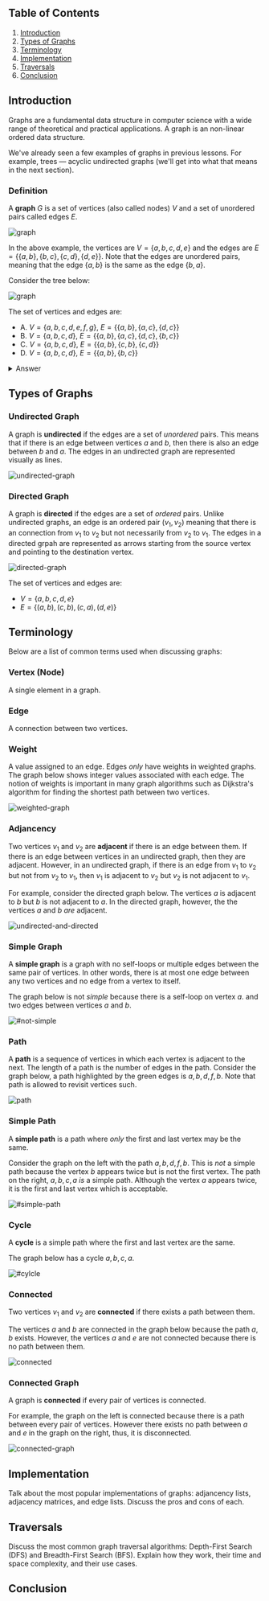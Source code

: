 
## Table of Contents

1. [Introduction](#introduction)
2. [Types of Graphs](#types-of-graphs)
3. [Terminology](#terminology)
4. [Implementation](#implementation)
5. [Traversals](#traversals)
6. [Conclusion](#conclusion)


## Introduction

Graphs are a fundamental data structure in computer science with a wide range of theoretical and practical applications. A graph is an non-linear ordered data structure.

We've already seen a few examples of graphs in previous lessons. For example, trees — acyclic undirected graphs (we'll get into what that means in the next section).

### Definition

A **graph** $`G`$ is a set of vertices (also called nodes) $`V`$ and a set of unordered pairs called edges $`E`$.

![graph](../images/graph-1.png)

In the above example, the vertices are $`V = \{a, b, c, d, e\}`$ and the edges are $`E = \{\{a, b\}, \{b, c\}, \{c, d\}, \{d, e\}\}`$. Note that the edges are unordered pairs, meaning that the edge $`\{a, b\}`$ is the same as the edge $`\{b, a\}`$.

Consider the tree below:

![graph](../images/graph-2.png)

The set of vertices and edges are:

- A. $`V = \{a, b, c, d, e, f, g\},`$ $`E = \{\{a, b\}, \{a, c\}, \{d, c\}\}`$
- B. $`V = \{a, b, c, d\},`$ $`E = \{\{a, b\}, \{a, c\}, \{d, c\}, \{b, c\}\}`$
- C. $`V = \{a, b, c, d\},`$ $`E = \{\{a, b\}, \{c, b\}, \{c, d\}\}`$
- D. $`V = \{a, b, c, d\},`$ $`E = \{\{a, b\}, \{b, c\}\}`$

<details>
<summary>Answer</summary>
C.
</details>

## Types of Graphs

### Undirected Graph

A graph is **undirected** if the edges are a set of *unordered* pairs. This means that if there is an edge between vertices $`a`$ and $`b`$, then there is also an edge between $`b`$ and $`a`$. The edges in an undirected graph are represented visually as lines.

![undirected-graph](../images/undirected-1.png)

### Directed Graph

A graph is **directed** if the edges are a set of *ordered* pairs. Unlike undirected graphs, an edge is an ordered pair $`(v_1, v_2)`$ meaning that there is an connection from $`v_1`$ to $`v_2`$ but not necessarily from $`v_2`$ to $`v_1`$. The edges in a directed grpah are represented as arrows starting from the source vertex and pointing to the destination vertex.

![directed-graph](../images/directed-1.png)

The set of vertices and edges are:

- $`V = \{a, b, c, d, e\}`$
- $`E = \{(a, b), (c, b), (c, a), (d, e)\}`$



## Terminology

Below are a list of common terms used when discussing graphs:

### Vertex (Node)

A single element in a graph.

### Edge

A connection between two vertices.

### Weight

A value assigned to an edge. Edges *only* have weights in weighted graphs. The graph below shows integer values associated with each edge. The notion of weights is important in many graph algorithms such as Dijkstra's algorithm for finding the shortest path between two vertices.

![weighted-graph](../images/weighted-1.png)

### Adjancency

Two vertices $`v_1`$ and $`v_2`$ are **adjacent** if there is an edge between them. If there is an edge between vertices in an undirected graph, then they are adjacent. However, in an undirected graph, if there is an edge from $`v_1`$ to $`v_2`$ but not from $`v_2`$ to $`v_1`$, then $`v_1`$ is adjacent to $`v_2`$ but $`v_2`$ is not adjacent to $`v_1`$.

For example, consider the directed graph below. The vertices $`a`$ is adjacent to $`b`$ but $`b`$ is not adjacent to $`a`$. In the directed graph, however, the the vertices $`a`$ and $`b`$ *are* adjacent.

![undirected-and-directed](../images/undirected-and-directed-1.png)

### Simple Graph

A **simple graph** is a graph with no self-loops or multiple edges between the same pair of vertices. In other words, there is at most one edge between any two vertices and no edge from a vertex to itself.

The graph below is not *simple* because there is a self-loop on vertex $`a`$. and two edges between vertices $`a`$ and $`b`$.

![#not-simple](../images/not-simple-1.png)

### Path

A **path** is a sequence of vertices in which each vertex is adjacent to the next. The length of a path is the number of edges in the path. Consider the graph below, a path highlighted by the green edges is $`a, b, d, f, b`$. Note that path is allowed to revisit vertices such.

![path](../images/path-1.png)


### Simple Path

A **simple path** is a path where *only* the first and last vertex may be the same.

Consider the graph on the left with the path $`a, b, d, f, b`$. This is *not* a simple path because the vertex $`b`$ appears twice but is not the first vertex. The path on the right, $`a, b, c, a`$ *is* a simple path. Although the vertex $`a`$ appears twice, it is the first and last vertex which is acceptable.

![#simple-path](../images/simple-path-1.png)

### Cycle

A **cycle** is a simple path where the first and last vertex are the same.

The graph below has a cycle $`a, b, c, a`$.

![#cylcle](../images/cycle-1.png)

### Connected

Two vertices $`v_1`$ and $`v_2`$ are **connected** if there exists a path between them.

The vertices $`a`$ and $`b`$ are connected in the graph below because the path $`a, b`$ exists. However, the vertices $`a`$ and $`e`$ are not connected because there is no path between them.

![connected](../images/connected-1.png)

### Connected Graph

A graph is **connected** if every pair of vertices is connected.

For example, the graph on the left is connected because there is a path between every pair of vertices. However there exists no path between $`a`$ and $`e`$ in the graph on the right, thus, it is disconnected.

![connected-graph](../images/connected-disconnected.png)


## Implementation

Talk about the most popular implementations of graphs: adjancency lists, adjacency matrices, and edge lists. Discuss the pros and cons of each.

## Traversals

Discuss the most common graph traversal algorithms: Depth-First Search (DFS) and Breadth-First Search (BFS). Explain how they work, their time and space complexity, and their use cases.

## Conclusion
